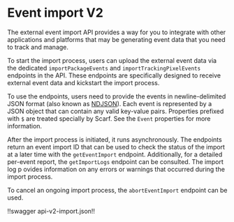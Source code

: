 # Event import V2

The external event import API provides a way for you to integrate with other applications and platforms that may be generating event data that  you need to track and manage.

To start the import process, users can upload the external event data via the dedicated `importPackageEvents` and `importTrackingPixelEvents` endpoints
in the API. These endpoints are specifically designed to receive external event data and kickstart the import process.

To use the endpoints, users need to provide the events in newline-delimited JSON format (also known as [NDJSON](http://ndjson.org/)). Each event is
represented by a JSON object that can contain any valid key-value pairs. Properties prefixed with `$` are treated specially by Scarf. See the `Event` properties for more information.

After the import process is initiated, it runs asynchronously. The endpoints return an event import ID that can be used to check the status of the import at a later time with the `getEventImport` endpoint. Additionally, for a detailed per-event report, the  `getImportLogs` endpoint can be consulted. The import log p ovides information on any errors or warnings that occurred during the import process.

To cancel an ongoing import process, the `abortEventImport` endpoint can be used.

!!swagger api-v2-import.json!!
